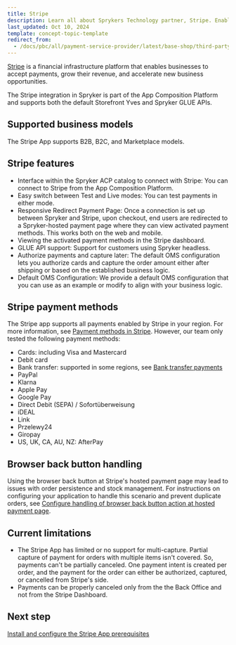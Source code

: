 ```yaml
---
title: Stripe
description: Learn all about Sprykers Technology partner, Stripe. Enabling and Enhancing your payment process.
last_updated: Oct 10, 2024
template: concept-topic-template
redirect_from:
  - /docs/pbc/all/payment-service-provider/latest/base-shop/third-party-integrations/stripe/stripe.html
---
```


[Stripe](https://stripe.com/en-de) is a financial infrastructure platform that enables businesses to accept payments, grow their revenue, and accelerate new business opportunities.

The Stripe integration in Spryker is part of the App Composition Platform and supports both the default Storefront Yves and Spryker GLUE APIs.

## Supported business models

The Stripe App supports B2B, B2C, and Marketplace models.

## Stripe features

- Interface within the Spryker ACP catalog to connect with Stripe: You can connect to Stripe from the App Composition Platform.
- Easy switch between Test and Live modes: You can test payments in either mode.
- Responsive Redirect Payment Page: Once a connection is set up between Spryker and Stripe, upon checkout, end users are redirected to a Spryker-hosted payment page where they can view activated payment methods. This works both on the web and mobile.
- Viewing the activated payment methods in the Stripe dashboard.
- GLUE API support: Support for customers using Spryker headless.
- Authorize payments and capture later: The default OMS configuration lets you authorize cards and capture the order amount either after shipping or based on the established business logic.
- Default OMS Configuration: We provide a default OMS configuration that you can use as an example or modify to align with your business logic.

## Stripe payment methods

The Stripe app supports all payments enabled by Stripe in your region. For more information, see [Payment methods in Stripe](https://stripe.com/docs/payments/payment-methods/overview).
However, our team only tested the following payment methods:
- Cards: including Visa and Mastercard
- Debit card
- Bank transfer: supported in some regions, see [Bank transfer payments](https://stripe.com/docs/payments/bank-transfers)
- PayPal
- Klarna
- Apple Pay
- Google Pay
- Direct Debit (SEPA) / Sofortüberweisung
- iDEAL
- Link
- Przelewy24
- Giropay
- US, UK, CA, AU, NZ: AfterPay

## Browser back button handling

Using the browser back button at Stripe's hosted payment page may lead to issues with order persistence and stock management. For instructions on configuring your application to handle this scenario and prevent duplicate orders, see [Configure handling of browser back button action at hosted payment page](/docs/pbc/all/payment-service-provider/{{page.version}}/base-shop/configure-handling-of-browser-back-button-action-at-hosted-payment-page.html).

## Current limitations

- The Stripe App has limited or no support for multi-capture. Partial capture of payment for orders with multiple items isn't covered. So, payments can't be partially canceled. One payment intent is created per order, and the payment for the order can either be authorized, captured, or cancelled from Stripe's side.
- Payments can be properly canceled only from the the Back Office and not from the Stripe Dashboard.


## Next step

[Install and configure the Stripe App prerequisites](/docs/pbc/all/payment-service-provider/{{page.version}}/base-shop/third-party-integrations/stripe/install-and-configure-stripe-prerequisites.html)
